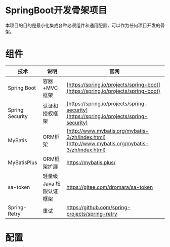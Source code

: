 SpringBoot开发骨架项目
===
本项目的目的是最小化集成各种必须组件和通用配置，可以作为任何项目开发的骨架。

# 组件

技术 | 说明 | 官网
----|----|----
Spring Boot | 容器+MVC框架 | [https://spring.io/projects/spring-boot](https://spring.io/projects/spring-boot)
Spring Security | 认证和授权框架 | [https://spring.io/projects/spring-security](https://spring.io/projects/spring-security)
MyBatis | ORM框架  | [http://www.mybatis.org/mybatis-3/zh/index.html](http://www.mybatis.org/mybatis-3/zh/index.html)
MyBatisPlus |ORM框架扩展 | https://mybatis.plus/
sa-token| 轻量级 Java 权限认证框架 | https://gitee.com/dromara/sa-token
Spring-Retry| 重试 | https://github.com/spring-projects/spring-retry

# 配置